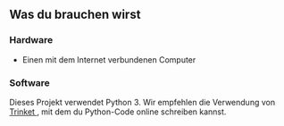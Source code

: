 ## Was du brauchen wirst

### Hardware

+ Einen mit dem Internet verbundenen Computer

### Software

Dieses Projekt verwendet Python 3. Wir empfehlen die Verwendung von [ Trinket ](https://trinket.io/), mit dem du Python-Code online schreiben kannst.